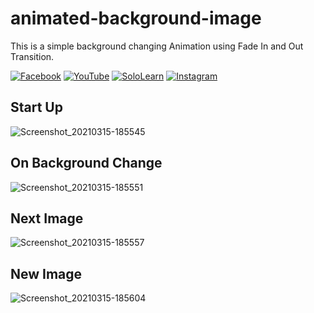 # animated-background-image
This is a simple background changing Animation using Fade In and Out Transition.

[![Facebook](https://img.shields.io/badge/facebook-%231877F2.svg?&style=for-the-badge&logo=facebook&logoColor=white)](https://www.facebook.com/rovie.programmer15) 
[![YouTube](https://img.shields.io/badge/youtube-%23FF0000.svg?&style=for-the-badge&logo=youtube&logoColor=white)](https://www.youtube.com/c/RovieFrancisco15)
[![SoloLearn](https://img.shields.io/badge/sololearn-%8088FF88.svg?&style=for-the-badge&logo=sololearn&logoColor=white)](https://www.sololearn.com/Profile/7001002/?ref=app)
[![Instagram](https://img.shields.io/badge/instagram-%23e4405f.svg?&style=for-the-badge&logo=instagram&logoColor=white)](https://www.instagram.com/franz0515)

## Start Up
![Screenshot_20210315-185545](https://user-images.githubusercontent.com/40444648/111142926-32f40500-85c0-11eb-9565-5d10d8fbfe92.png)

## On Background Change
![Screenshot_20210315-185551](https://user-images.githubusercontent.com/40444648/111142970-3f785d80-85c0-11eb-8ac7-f50400409494.png)

## Next Image
![Screenshot_20210315-185557](https://user-images.githubusercontent.com/40444648/111143054-53bc5a80-85c0-11eb-8573-bfb97e0535b8.png)

## New Image
![Screenshot_20210315-185604](https://user-images.githubusercontent.com/40444648/111143088-5d45c280-85c0-11eb-87f5-69cdb7c46494.png)


